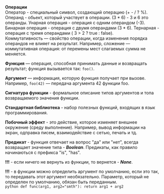 **Операции**  
Оператор - специальный символ, создающий операцию (+ - / ? %).
Операнд - обьект, который участвует в операции. (3 * 6) - 3 и 6 это операнды.
Унарная операция - операция с одним операндом (-3).
Бинарная операция - операция с двумя операндами (3 * 6).
Тернарная - операция с тремя операндами ( 3 > 2 ? true : false).  
Коммутативность — свойство операции, когда изменения порядка операндов не влияет на результат. Например, сложение — коммутативная операция: от перемены мест слагаемых сумма не меняется.  

**Функция** — операция, способная принимать данные и возвращать результат; функция вызывается так: ```foo()```.  

**Аргумент** — информация, которую функция получает при вызове. Например, ```foo(42)``` — передача аргумента 42 функции foo.  

**Сигнатура функции** - формальное описание типов аргументов и топа возвращаемого значения функции.  

**Стандартная библиотека** - набор полезных функций, входящих в язык программирования.  

**Побочный эффект** - это действие, которое изменяет внешнее окружение (среду выполнение). Например, вывод информации на экран, одправка писем, взаимодействие с сетью, печать и тд.  

**Предикат** - функция отвечает на вопрос "да" или "нет", всегда возвращает значение типа - ***Boolean***. Предикаты, как правило начинаються с префикса "is", "has".

**!!!** - если ничего не вернуть из функции, то вернется - ***None***.  

**!!!** - в функции можно определить аргумент по умолчанию, если это так, то передавать этот аргумент необязательно. Параметр, который не определен по умолчанию, обязан быть переданным.  
    ```python
        def func(arg1, arg2="smth"):
            return arg1 + arg2
    ```
